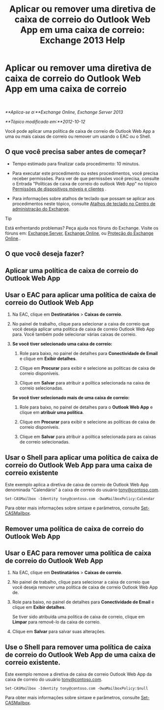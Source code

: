 ﻿---
title: 'Aplicar ou remover uma diretiva de caixa de correio do Outlook Web App em uma caixa de correio: Exchange 2013 Help'
TOCTitle: Aplicar ou remover uma diretiva de caixa de correio do Outlook Web App em uma caixa de correio
ms:assetid: 51d8e269-b0d5-4bc7-9b3d-0460871e54fa
ms:mtpsurl: https://technet.microsoft.com/pt-br/library/Dd876884(v=EXCHG.150)
ms:contentKeyID: 50485584
ms.date: 05/22/2018
mtps_version: v=EXCHG.150
ms.translationtype: MT
---

# Aplicar ou remover uma diretiva de caixa de correio do Outlook Web App em uma caixa de correio

 

_**Aplica-se a:**Exchange Online, Exchange Server 2013_

_**Tópico modificado em:**2012-10-12_

Você pode aplicar uma política de caixa de correio de Outlook Web App a uma ou mais caixas de correio ou remover um usando o EAC ou o Shell.

## O que você precisa saber antes de começar?

  - Tempo estimado para finalizar cada procedimento: 10 minutos.

  - Para executar este procedimento ou estes procedimentos, você precisa receber permissões. Para ver de que permissões você precisa, consulte o Entrada "Políticas de caixa de correio do outlook Web App" no tópico [Permissões de dispositivos móveis e clientes](clients-and-mobile-devices-permissions-exchange-2013-help.md) .

  - Para informações sobre atalhos de teclado que possam se aplicar aos procedimentos neste tópico, consulte [Atalhos de teclado no Centro de administração do Exchange](keyboard-shortcuts-in-the-exchange-admin-center-exchange-online-protection-help.md).


> [!TIP]
> Está enfrentando problemas? Peça ajuda nos fóruns do Exchange. Visite os fóruns em: <A href="https://go.microsoft.com/fwlink/p/?linkid=60612">Exchange Server</A>, <A href="https://go.microsoft.com/fwlink/p/?linkid=267542">Exchange Online</A>, ou <A href="https://go.microsoft.com/fwlink/p/?linkid=285351">Proteção do Exchange Online</A>..



## O que você deseja fazer?

## Aplicar uma política de caixa de correio do Outlook Web App

## Usar o EAC para aplicar uma política de caixa de correio do Outlook Web App

1.  Na EAC, clique em **Destinatários** \> **Caixas de correio**.

2.  No painel de trabalho, clique para selecionar a caixa de correio que você deseja aplicar uma política de caixa de correio Outlook Web App para. Você também pode selecionar várias caixas de correio.

3.  **Se você tiver selecionado uma caixa de correio:**
    
    1.  Role para baixo, no painel de detalhes para **Conectividade de Email** e clique em **Exibir detalhes**.
    
    2.  Clique em **Procurar** para exibir e selecione as políticas de caixa de correio disponíveis.
    
    3.  Clique em **Salvar** para atribuir a política selecionada na caixa de correio selecionadas.
    
    **Se você tiver selecionado mais de uma caixa de correio:**
    
    1.  Role para baixo, no painel de detalhes para o **Outlook Web App** e clique em **atribuir uma política**.
    
    2.  Clique em **Procurar** para exibir e selecione as políticas de caixa de correio disponíveis.
    
    3.  Clique em **Salvar** para atribuir a política selecionada para as caixas de correio selecionadas.

## Usar o Shell para aplicar uma política de caixa de correio do Outlook Web App para uma caixa de correio existente

Este exemplo aplica a diretiva de caixa de correio de Outlook Web App denominada "Calendário" à caixa de correio do usuário tony@contoso.com.

    Set-CASMailbox -Identity tony@contoso.com -OwaMailboxPolicy:Calendar

Para obter mais informações sobre sintaxe e parâmetros, consulte [Set-CASMailbox](https://technet.microsoft.com/pt-br/library/bb125264\(v=exchg.150\)).

## Remover uma política de caixa de correio do Outlook Web App

## Usar o EAC para remover uma política de caixa de correio do Outlook Web App

1.  Na EAC, clique em **Destinatários** \> **Caixas de correio**.

2.  No painel de trabalho, clique para selecionar a caixa de correio que você deseja remover uma política de caixa de correio Outlook Web App de.

3.  Role para baixo, no painel de detalhes para **Conectividade de Email** e clique em **Exibir detalhes**.
    
    Se tiver sido atribuída uma política de caixa de correio, clique em **Limpar** para removê-lo da caixa de correio.

4.  Clique em **Salvar** para salvar suas alterações.

## Use o Shell para remover uma política de caixa de correio do Outlook Web App de uma caixa de correio existente.

Este exemplo remove a diretiva de caixa de correio Outlook Web App da caixa de correio do usuário tony@contoso.com.

    Set-CASMailbox -Identity tony@contoso.com -OwaMailboxPolicy:$null

Para obter mais informações sobre sintaxe e parâmetros, consulte [Set-CASMailbox](https://technet.microsoft.com/pt-br/library/bb125264\(v=exchg.150\)).


